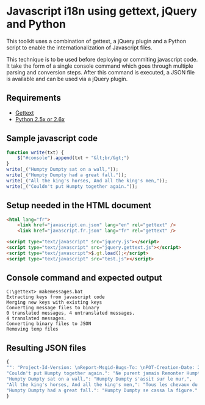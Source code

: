 Javascript i18n using gettext, jQuery and Python
================================================

This toolkit uses a combination of gettext, a jQuery plugin and a Python script
to enable the internationalization of Javascript files.

This technique is to be used before deploying or commiting javascript code.
It take the form of a single console command which goes through multiple
parsing and conversion steps. After this command is executed, a JSON file is
available and can be used via a jQuery plugin.


Requirements
------------

- [Gettext][]
- [Python 2.5x or 2.6x][Python]


[Gettext]: http://www.gnu.org/software/gettext/
[Python]: http://www.python.org/


Sample javascript code
----------------------

```javascript
function write(txt) {
    $("#console").append(txt + "&lt;br/&gt;")
}
write(_("Humpty Dumpty sat on a wall,"));
write(_("Humpty Dumpty had a great fall."));
write(_("All the king's horses, And all the king's men,"));
write(_("Couldn't put Humpty together again."));
```


Setup needed in the HTML document
---------------------------------

```html
<html lang="fr">
    <link href="javascript.en.json" lang="en" rel="gettext" />
    <link href="javascript.fr.json" lang="fr" rel="gettext" />
```

```html
<script type="text/javascript" src="jquery.js"></script>
<script type="text/javascript" src="jquery.gettext.js"></script>
<script type="text/javascript">$.gt.load();</script>
<script type="text/javascript" src="test.js"></script>
```


Console command and expected output
-----------------------------------

```
C:\gettext> makemessages.bat
Extracting keys from javascript code
Merging new keys with existing keys
Converting message files to binary
0 translated messages, 4 untranslated messages.
4 translated messages.
Converting binary files to JSON
Removing temp files
```


Resulting JSON files
--------------------

```javascript
{
"": "Project-Id-Version: \nReport-Msgid-Bugs-To: \nPOT-Creation-Date: 2009-01-29 14:30-0500\nPO-Revision-Date: 2009-01-30 11:05-0500\nLast-Translator: John Doe <john.doe@shopmedia.com>\nLanguage-Team: fr <LL@li.org>\nMIME-Version: 1.0\nContent-Type: text/plain; charset=utf-8\nContent-Transfer-Encoding: 8bit\n", 
"Couldn't put Humpty together again.": "Ne purent jamais Remonter Humpty.", 
"Humpty Dumpty sat on a wall,": "Humpty Dumpty s'assit sur le mur,", 
"All the king's horses, And all the king's men,": "Tous les chevaux du roi, Et tous les soldats du roi", 
"Humpty Dumpty had a great fall.": "Humpty Dumpty se cassa la figure."
}
```